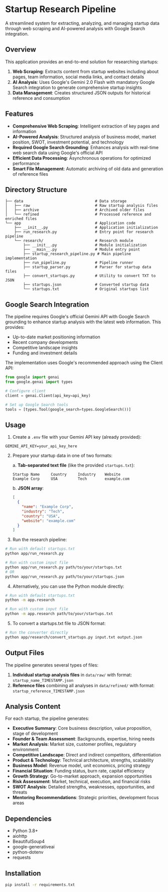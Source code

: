 # Startup Research Pipeline

A streamlined system for extracting, analyzing, and managing startup data through web scraping and AI-powered analysis with Google Search integration.

## Overview

This application provides an end-to-end solution for researching startups:

1. **Web Scraping**: Extracts content from startup websites including about pages, team information, social media links, and contact details
2. **AI Analysis**: Uses Google's Gemini 2.0 Flash with mandatory Google Search integration to generate comprehensive startup insights
3. **Data Management**: Creates structured JSON outputs for historical reference and consumption

## Features

- **Comprehensive Web Scraping**: Intelligent extraction of key pages and information
- **AI-Powered Analysis**: Structured analysis of business model, market position, SWOT, investment potential, and technology
- **Required Google Search Grounding**: Enhances analysis with real-time web search data using Google's official API
- **Efficient Data Processing**: Asynchronous operations for optimized performance
- **Smart File Management**: Automatic archiving of old data and generation of reference files

## Directory Structure

```
├── data                                # Data storage
│   ├── raw                             # Raw startup analysis files
│   ├── archive                         # Archived older files
│   └── refined                         # Processed reference and enriched files
└── app                                 # Application code
    ├── __init__.py                     # Application initialization
    ├── run_research.py                 # Entry point for research pipeline
    └── research/                       # Research module
        ├── __init__.py                 # Module initialization
        ├── __main__.py                 # Module entry point
        ├── startup_research_pipeline.py # Main pipeline implementation
        ├── run_pipeline.py             # Pipeline runner
        ├── startup_parser.py           # Parser for startup data files
        ├── convert_startups.py         # Utility to convert TXT to JSON
        ├── startups.json               # Converted startup data
        └── startups.txt                # Original startups list
```

## Google Search Integration

The pipeline requires Google's official Gemini API with Google Search grounding to enhance startup analysis with the latest web information. This provides:

- Up-to-date market positioning information
- Recent company developments
- Competitive landscape insights
- Funding and investment details

The implementation uses Google's recommended approach using the Client API:

```python
from google import genai
from google.genai import types

# Configure client
client = genai.Client(api_key=api_key)

# Set up Google Search tools
tools = [types.Tool(google_search=types.GoogleSearch())]
```

## Usage

1. Create a `.env` file with your Gemini API key (already provided):
```
GEMINI_API_KEY=your_api_key_here
```

2. Prepare your startup data in one of two formats:

   a. **Tab-separated text file** (like the provided `startups.txt`):
   ```
   Startup Name     Country     Industry    Website
   Example Corp     USA         Tech        example.com
   ```

   b. **JSON array**:
   ```json
   [
     {
       "name": "Example Corp",
       "industry": "Tech",
       "country": "USA", 
       "website": "example.com"
     }
   ]
   ```

3. Run the research pipeline:

```bash
# Run with default startups.txt
python app/run_research.py

# Run with custom input file
python app/run_research.py path/to/your/startups.txt
# OR
python app/run_research.py path/to/your/startups.json
```

4. Alternatively, you can use the Python module directly:

```bash
# Run with default startups.txt
python -m app.research

# Run with custom input file
python -m app.research path/to/your/startups.txt
```

5. To convert a startups.txt file to JSON format:

```bash
# Run the converter directly
python app/research/convert_startups.py input.txt output.json
```

## Output Files

The pipeline generates several types of files:

1. **Individual startup analysis files** in `data/raw/` with format: `startup_name_TIMESTAMP.json`
2. **Reference files** combining all analyses in `data/refined/` with format: `startup_reference_TIMESTAMP.json`

## Analysis Content

For each startup, the pipeline generates:

- **Executive Summary**: Core business description, value proposition, stage of development
- **Founder & Team Assessment**: Backgrounds, expertise, hiring needs
- **Market Analysis**: Market size, customer profiles, regulatory environment
- **Competitive Landscape**: Direct and indirect competitors, differentiation
- **Product & Technology**: Technical architecture, strengths, scalability
- **Business Model**: Revenue model, unit economics, pricing strategy
- **Financial Situation**: Funding status, burn rate, capital efficiency
- **Growth Strategy**: Go-to-market approach, expansion opportunities
- **Risk Assessment**: Market, technical, execution, and financial risks
- **SWOT Analysis**: Detailed strengths, weaknesses, opportunities, and threats
- **Mentoring Recommendations**: Strategic priorities, development focus areas

## Dependencies

- Python 3.8+
- aiohttp
- BeautifulSoup4
- google-generativeai
- python-dotenv
- requests

## Installation

```bash
pip install -r requirements.txt
```